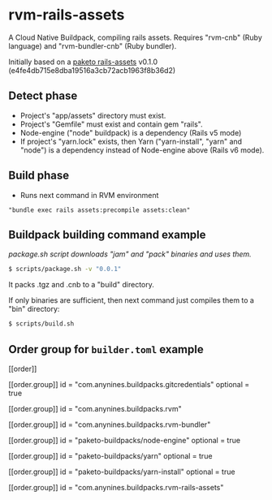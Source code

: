 # rvm-rails-assets

A Cloud Native Buildpack, compiling rails assets.
Requires "rvm-cnb" (Ruby language) and  "rvm-bundler-cnb" (Ruby bundler).

Initially based on a [paketo rails-assets](https://github.com/paketo-buildpacks/rails-assets) v0.1.0 (e4fe4db715e8dba19516a3cb72acb1963f8b36d2)

## Detect phase
- Project's "app/assets" directory must exist.
- Project's "Gemfile" must exist and contain gem "rails".
- Node-engine ("node" buildpack) is a dependency (Rails v5 mode)
- If project's "yarn.lock" exists, then Yarn ("yarn-install", "yarn" and "node") is a dependency instead of Node-engine above (Rails v6 mode).

## Build phase
- Runs next command in RVM environment
```shell
"bundle exec rails assets:precompile assets:clean"
```

 
## Buildpack building command example
*package.sh script downloads "jam" and "pack" binaries and uses them.*

```sh
$ scripts/package.sh -v "0.0.1"
```
It packs .tgz and .cnb to a "build" directory.

If only binaries are sufficient, then next command just compiles them to a "bin" directory:
```sh
$ scripts/build.sh
```

## Order group for `builder.toml` example
[[order]]

  [[order.group]]
  id = "com.anynines.buildpacks.gitcredentials"
  optional = true

  [[order.group]]
  id = "com.anynines.buildpacks.rvm"

  [[order.group]]
  id = "com.anynines.buildpacks.rvm-bundler"

  [[order.group]]
  id = "paketo-buildpacks/node-engine"
  optional = true

  [[order.group]]
  id = "paketo-buildpacks/yarn"
  optional = true

  [[order.group]]
  id = "paketo-buildpacks/yarn-install"
  optional = true

  [[order.group]]
  id = "com.anynines.buildpacks.rvm-rails-assets"
